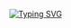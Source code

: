 [![Typing SVG](https://readme-typing-svg.demolab.com/?lines=Hi!+I+am+Muhammad+Shahsawar;Frontend+Developer;Computer+Software+Engineer)](https://git.io/typing-svg)
